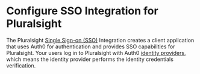 # Configure SSO Integration for Pluralsight

The Pluralsight [Single Sign-on (SSO)](/sso) Integration creates a client application that uses Auth0 for authentication and provides SSO capabilities for Pluralsight. Your users log in to Pluralsight with Auth0 [identity providers](/identityproviders), which means the identity provider performs the identity credentials verification.
